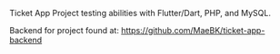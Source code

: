 Ticket App Project testing abilities with Flutter/Dart, PHP, and MySQL.


Backend for project found at:
https://github.com/MaeBK/ticket-app-backend
